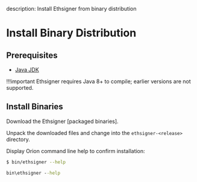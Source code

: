 description: Install Ethsigner from binary distribution
<!--- END of page meta data -->

# Install Binary Distribution

## Prerequisites

* [Java JDK](http://www.oracle.com/technetwork/java/javase/downloads/index.html)

!!!important
    Ethsigner requires Java 8+ to compile; earlier versions are not supported.
    
## Install Binaries

Download the Ethsigner [packaged binaries].

Unpack the downloaded files and change into the `ethsigner-<release>` directory. 

Display Orion command line help to confirm installation: 

```bash tab="Linux/macOS"
$ bin/ethsigner --help
```

```bat tab="Windows"
bin\ethsigner --help
```